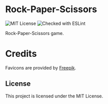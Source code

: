 # Rock-Paper-Scissors
![MIT License](https://img.shields.io/github/license/JustKappaMan/Rock-Paper-Scissors)
![Checked with ESLint](https://img.shields.io/badge/ESLint-checked-blueviolet)

Rock-Paper-Scissors game.
# Credits
Favicons are provided by [Freepik](https://www.flaticon.com/authors/freepik).
## License
This project is licensed under the MIT License.
